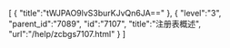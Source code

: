 [
	{
		"title":"tWJPAO9lvS3burKJvQn6JA=="
	},
	{
		"level":"3",
		"parent_id":"7089",
		"id":"7107",
		"title":"注册表概述",
		"url":"/help/zcbgs7107.html"
	}
]